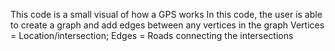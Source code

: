 This code is a small visual of how a GPS works
In this code, the user is able to create a graph and add edges between any vertices in the graph
  Vertices = Location/intersection; Edges = Roads connecting the intersections
